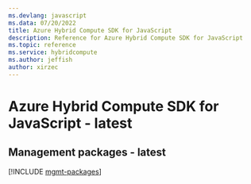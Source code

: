 ```yaml
---
ms.devlang: javascript
ms.data: 07/20/2022
title: Azure Hybrid Compute SDK for JavaScript
description: Reference for Azure Hybrid Compute SDK for JavaScript
ms.topic: reference
ms.service: hybridcompute
ms.author: jeffish
author: xirzec
---
```

# Azure Hybrid Compute SDK for JavaScript - latest

## Management packages - latest
[!INCLUDE [mgmt-packages](hybrid-compute-mgmt-index.md)]
